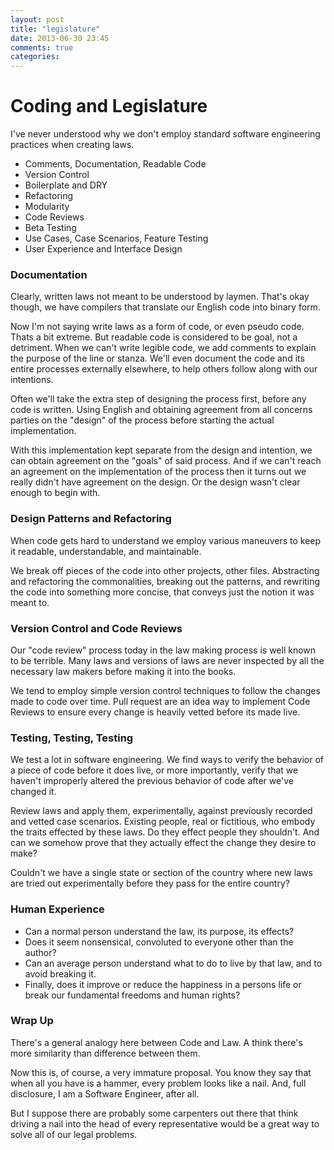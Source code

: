 ```yaml
---
layout: post
title: "legislature"
date: 2013-06-30 23:45
comments: true
categories: 
---
```


Coding and Legislature
====

I've never understood why we don't employ standard software engineering practices when creating laws.

* Comments, Documentation, Readable Code
* Version Control
* Boilerplate and DRY
* Refactoring
* Modularity
* Code Reviews
* Beta Testing
* Use Cases, Case Scenarios, Feature Testing
* User Experience and Interface Design


### Documentation

Clearly, written laws not meant to be understood by laymen.  That's okay though, we have compilers that translate our English code into binary form.

Now I'm not saying write laws as a form of code, or even pseudo code. Thats a bit extreme.  But readable code is considered to be goal, not a detriment.  When we can't write legible code, we add comments to explain the purpose of the line or stanza.  We'll even document the code and its entire processes externally elsewhere, to help others follow along with our intentions.

Often we'll take the extra step of designing the process first, before any code is written.  Using English and obtaining agreement from all concerns parties on the "design" of the process before starting the actual implementation.

With this implementation kept separate from the design and intention, we can obtain agreement on the "goals" of said process.  And if we can't reach an agreement on the implementation of the process then it turns out we really didn't have agreement on the design. Or the design wasn't clear enough to begin with.

### Design Patterns and Refactoring

When code gets hard to understand we employ various maneuvers to keep it readable, understandable, and maintainable.

We break off pieces of the code into other projects, other files.  Abstracting and refactoring the commonalities, breaking out the patterns, and rewriting the code into something more concise, that conveys just the notion it was meant to.


### Version Control and Code Reviews

Our "code review" process today in the law making process is well known to be terrible. Many laws and versions of laws are never inspected by all the necessary law makers before making it into the books.

We tend to employ simple version control techniques to follow the changes made to code over time. Pull request are an idea way to implement Code Reviews to ensure every change is heavily vetted before its made live.

### Testing, Testing, Testing

We test a lot in software engineering. We find ways to verify the behavior of a piece of code before it does live, or more importantly, verify that we haven't improperly altered the previous behavior of code after we've changed it.

Review laws and apply them, experimentally, against previously recorded and vetted case scenarios.  Existing people, real or fictitious, who embody the traits effected by these laws.  Do they effect people they shouldn't.  And can we somehow prove that they actually effect the change they desire to make?

Couldn't we have a single state or section of the country where new laws are tried out experimentally before they pass for the entire country?



### Human Experience

* Can a normal person understand the law, its purpose, its effects?
* Does it seem nonsensical, convoluted to everyone other than the author?
* Can an average person understand what to do to live by that law, and to avoid breaking it.
* Finally, does it improve or reduce the happiness in a persons life or break our fundamental freedoms and human rights?


### Wrap Up

There's a general analogy here between Code and Law. A think there's more similarity than difference between them.

Now this is, of course, a very immature proposal.  You know they say that when all you have is a hammer, every problem looks like a nail.  And, full disclosure, I am a Software Engineer, after all.

But I suppose there are probably some carpenters out there that think driving a nail into the head of every representative would be a great way to solve all of our legal problems.







